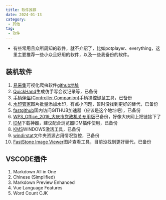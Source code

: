 ```yaml
---
title: 软件推荐
date: 2024-01-13
category:
 - 其他
tag:
 - 软件
---
```

- 有些常用且众所周知的软件，就不介绍了，比如potplayer、everything，这里主要推荐一些小众且好用的软件，以及一些我备份的软件。

## 装机软件
1. [易采集](https://www.easyspider.cn/)可视化爬虫软件[github地址](https://github.com/easy-spider/EasySpider)
2. [QuickHand](https://www.bilibili.com/video/BV14a4y1J7X8)生成仿手写会议记录等，已备份
3. [手柄伴侣(Controller Companion)](https://mod.3dmgame.com/mod/187337)手柄操控键鼠工具，已备份
4. [水印管家]()图片批量添加水印，有点小问题，暂时没找到更好的替代，已备份
5. [fastgithub](https://github.com/WangGithubUser/FastGitHub)国内访问GITHUB加速器（应该是这个地址吧），已备份
6. [WPS_Office_2019_大庆市党政机关专用版]()已备份，好像大庆网上把链接下了
7. [IDM]()下载神器，建议配合浏览器IDM插件使用，已备份
8. [KMS](https://github.com/zbezj/HEU_KMS_Activator)WINDOWS激活工具，已备份
9. [windirstat](https://windirstat.net/download.html)文件夹资源占用情况监控，已备份
10. [FastStone Image Viewer](https://www.ghxi.com/faststoneiw.html)图片查看工具，目前没找到更好替代，已备份

## VSCODE插件
1. Markdown All in One
2. Chinese (Simplified)
3. Markdown Preview Enhanced
4.  Vue Language Features
5.  Word Count CJK